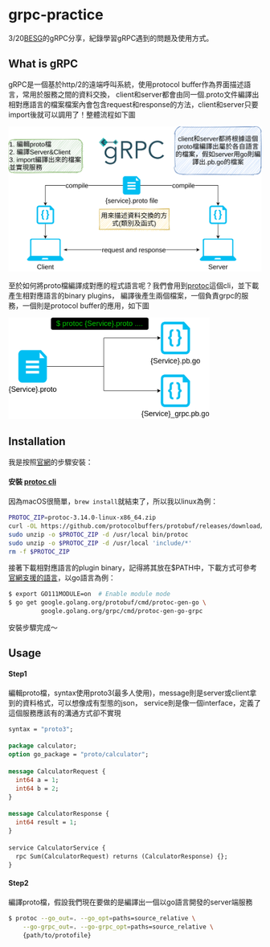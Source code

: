 # grpc-practice

3/20[BESG](https://github.com/BESG-TW)的gRPC分享，紀錄學習gRPC遇到的問題及使用方式。

## What is gRPC

gRPC是一個基於http/2的遠端呼叫系統，使用protocol buffer作為界面描述語言，常用於服務之間的資料交換，
client和server都會由同一個.proto文件編譯出相對應語言的檔案檔案內會包含request和response的方法，client和server只要import後就可以調用了！整體流程如下圖

<img src=images/grpc.png width=800px/>

至於如何將proto檔編譯成對應的程式語言呢？我們會用到[protoc](http://google.github.io/proto-lens/installing-protoc.html)這個cli，並下載產生相對應語言的binary plugins，
編譯後產生兩個檔案，一個負責grpc的服務，一個則是protocol buffer的應用，如下圖

<img src=images/protocol_buffer.png width=400px/>

## Installation

我是按照[官網](https://grpc.io/)的步驟安裝：

#### 安裝 [protoc cli](http://google.github.io/proto-lens/installing-protoc.html)
因為macOS很簡單，`brew install`就結束了，所以我以linux為例：

```bash
PROTOC_ZIP=protoc-3.14.0-linux-x86_64.zip
curl -OL https://github.com/protocolbuffers/protobuf/releases/download/v3.14.0/$PROTOC_ZIP
sudo unzip -o $PROTOC_ZIP -d /usr/local bin/protoc
sudo unzip -o $PROTOC_ZIP -d /usr/local 'include/*'
rm -f $PROTOC_ZIP
```

接著下載相對應語言的plugin binary，記得將其放在$PATH中，下載方式可參考[官網支援的語言](以go語言為例)，以go語言為例：

```bash
$ export GO111MODULE=on  # Enable module mode
$ go get google.golang.org/protobuf/cmd/protoc-gen-go \
         google.golang.org/grpc/cmd/protoc-gen-go-grpc
```

安裝步驟完成～

## Usage

#### Step1

編輯proto檔，syntax使用proto3(最多人使用)，message則是server或client拿到的資料格式，可以想像成有型態的json， service則是像一個interface，定義了這個服務應該有的溝通方式卻不實現

```proto
syntax = "proto3";

package calculator;
option go_package = "proto/calculator";

message CalculatorRequest {
  int64 a = 1;
  int64 b = 2;
}

message CalculatorResponse {
  int64 result = 1;
}

service CalculatorService {
  rpc Sum(CalculatorRequest) returns (CalculatorResponse) {};
}
```

#### Step2
編譯proto檔，假設我們現在要做的是編譯出一個以go語言開發的server端服務

```bash
$ protoc --go_out=. --go_opt=paths=source_relative \
    --go-grpc_out=. --go-grpc_opt=paths=source_relative \
    {path/to/protofile}
```

